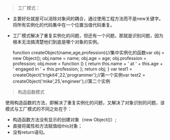 > 工厂模式：

- 主要好处就是可以消除对象间的耦合，通过使用工程方法而不是new关键字。将所有实例化的代码集中在一个位置当值代码重复。
- 工厂模式解决了重复实例化的问题，但还有一个问题，那就是识别问题，因为根本无法搞清楚他们到底是哪个对象的实例。


     function createObject(name,age,profession){//集中实例化的函数var obj = new Object();
     obj.name = name;
     obj.age = age;
     obj.profession = profession;
     obj.move = function () {
         return this.name + ' at ' + this.age + ' engaged in ' + this.profession;
     };
     return obj;
     }
     var test1 = createObject('trigkit4',22,'programmer');//第一个实例var test2 = createObject('mike',25,'engineer');//第二个实例

> 构造函数模式

使用构造函数的方法，即解决了重复实例化的问题，又解决了对象识别的问题，该模式与工厂模式的不同之处在于：

- 构造函数方法没有显示的创建对象（new Object()）;
- 直接将属性和方法赋值给this对象；
- 没有return语句。